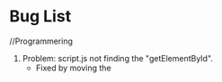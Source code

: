# Bug List

//Programmering
1. Problem: script.js not finding the "getElementById".
   - Fixed by moving the <script src...> from the top to the bottom of <body> in gamepage.html.
2. if-statements to hide buttons with undefined value not working.
   - Fixed by moving statements inside of a function.
3. Code "textbox.innerText = content.skrift;" not working
   - Fixed by adding the array position: "textbox.innerText = content[0].skrift;"
4. 

//Webbutveckling
1. Nav buttons in gamepage.html aren't the right size.
2. class=board in gamepage.html isn't centered on the page despite using "margin:auto".
